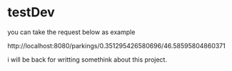 # testDev
you can take the request below as example

http://localhost:8080/parkings/0.351295426580696/46.58595804860371


i will be back for writting somethink about this project.
